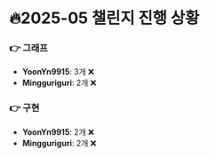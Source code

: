 # 🔥2025-05 챌린지 진행 상황

### 👉 그래프
- **YoonYn9915**: 3개 ❌
- **Mingguriguri**: 2개 ❌


### 👉 구현
- **YoonYn9915**: 2개 ❌
- **Mingguriguri**: 2개 ❌


